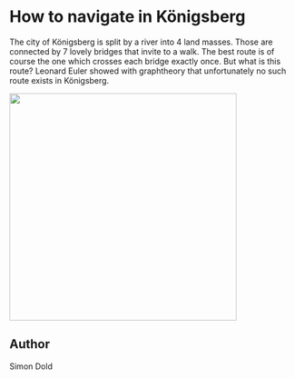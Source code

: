 <!-- BEGIN TITLE -->
# How to navigate in Königsberg
<!-- END TITLE -->

<!-- BEGIN BODY -->
The city of Königsberg is split by a river into 4 land masses. Those are connected by 7 lovely bridges that invite to a walk. The best route is of course the one which crosses each bridge exactly once.
But what is this route? Leonard Euler showed with graphtheory that unfortunately no such route exists in Königsberg.
<!-- END BODY -->


<img src="../images/image-125-euler-path.png" width="400">


## Author
<!-- BEGIN AUTHOR -->
Simon Dold
<!-- END AUTHOR -->


